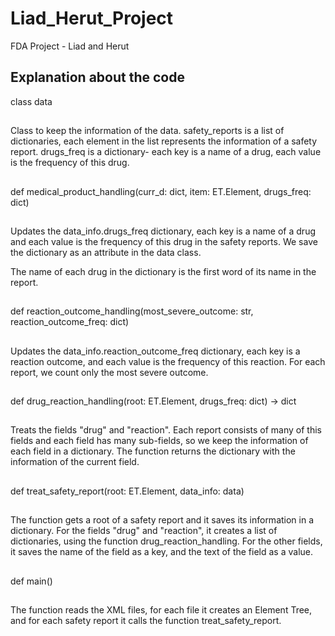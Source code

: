 # Liad_Herut_Project
FDA Project - Liad and Herut


## Explanation about the code ##

class data
##
Class to keep the information of the data.
safety_reports is a list of dictionaries,
each element in the list represents the information of a safety report.
drugs_freq is a dictionary- each key is a name of a drug,
                            each value is the frequency of this drug.
##

def medical_product_handling(curr_d: dict, item: ET.Element, drugs_freq: dict)
##
Updates the data_info.drugs_freq dictionary, each key is a name of a drug
and each value is the frequency of this drug in the safety reports.
We save the dictionary as an attribute in the data class.

The name of each drug in the dictionary is the first word of its name in the report.
##

def reaction_outcome_handling(most_severe_outcome: str, reaction_outcome_freq: dict)
##
Updates the data_info.reaction_outcome_freq dictionary,
each key is a reaction outcome, and each value is the frequency of this reaction.
For each report, we count only the most severe outcome.
##

def drug_reaction_handling(root: ET.Element, drugs_freq: dict) -> dict
##
Treats the fields "drug" and "reaction".
Each report consists of many of this fields and each field has many sub-fields,
so we keep the information of each field in a dictionary.
The function returns the dictionary with the information of the current field.
##

def treat_safety_report(root: ET.Element, data_info: data)
##
The function gets a root of a safety report and it saves its information in a dictionary.
For the fields "drug" and "reaction", it creates a list of dictionaries,
using the function drug_reaction_handling.
For the other fields, it saves the name of the field as a key,
and the text of the field as a value.
##

def main()
##
The function reads the XML files, for each file it creates an Element Tree,
and for each safety report it calls the function treat_safety_report.
##
